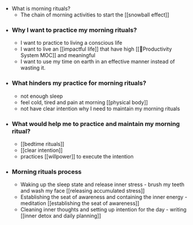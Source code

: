 - What is morning rituals?
    - The chain of morning activities to start the [[snowball effect]]
- ### Why I want to practice my morning rituals?
    - I want to practice to living a conscious life 
    - I want to live an [[impactful life]] that have high [[🧭Productivity System MOC]] and meaningful
    - I want to use my time on earth in an effective manner instead of wasting it.
- ### What hinders my practice for morning rituals?
    - not enough sleep
    - feel cold, tired and pain at morning [[physical body]]
    - not have clear intention why I need to maintain my morning rituals 
- ### What would help me to practice and maintain my morning ritual?
    - [[bedtime rituals]]
    - [[clear intention]]
    - practices [[willpower]] to execute the intention
- ### Morning rituals process
    - Waking up the sleep state and release inner stress - brush my teeth and wash my face [[releasing accumulated stress]]
    - Establishing the seat of awareness and containing the inner energy - meditation [[establishing the seat of awareness]]
    - Cleaning inner thoughts and setting up intention for the day - writing [[inner detox and daily planning]]
